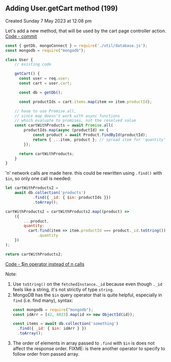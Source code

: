 ## Adding User.getCart method (199)
Created Sunday 7 May 2023 at 12:08 pm

Let's add a new method, that will be used by the cart page controller action. [Code - commit](https://github.com/exemplar-codes/online-shop-with-nosql-mongodb/commit/2656c19b369d9d55c4038f4601af90744e3ee484)
```js
const { getDb, mongoConnect } = require('./util/database.js');
const mongodb = require("mongodb");

class User {
	// existing code

	getCart() {
	  const user = req.user;
	  const cart = user.cart;

	  const db = getDb();

	  const productIds = cart.items.map(item => item.productId);

	// have to use Promise.all, 
	// since map doesn't work with async functions
	// which evaluate to promises, not the resolved value
	const cartWithProducts = await Promise.all(
		productIds.map(async (productId) => {
			const product = await Product.findById(productId);
			return { ...item, product }; // spread item for 'quantity'
		});

	  return cartWithProducts;
	}
}
```

'n' network calls are made here. this could be rewritten using `.find()` with `$in`, so only one call is needed:
```js
let cartWithProducts2 =
	await db.collection('products')
			.find({ _id: { $in: productIds }})
			.toArray();

cartWithProducts2 = cartWithProducts2.map((product) =>
	({
	    ...product,
	    quantity:
		  cart.find(item => item.productId === product._id.toString())
			  .quantity
	})
);

return cartWithProducts2;
```

[Code - $in operator instead of n calls](https://github.com/exemplar-codes/online-shop-with-nosql-mongodb/commit/e8f4f4a26633a2671f2ffb0843c04e812a6a0318)

Note:
1. Use `toString()` on the `fetchedInstance._id` because even though `._id` feels like a string, it's not strictly of type `string`.
2. MongoDB has the `$in` query operator that is quite helpful, especially in `find` (i.e. find many), syntax:
	```js
	const mongodb = require("mongodb");
	const idArr = [42, 6023].map(id => new ObjectId(id));

	const items = await db.collection('something')
	  .find({ _id: { $in: idArr } })
	  .toArray();
	```
3. The order of elements in array passed to `.find` with `$in` is does not affect the response order. FIXME: is there another operator to specify to follow order from passed array.